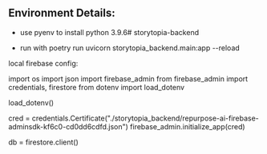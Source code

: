 ## Environment Details:

- use pyenv to install python 3.9.6# storytopia-backend

- run with poetry run uvicorn storytopia_backend.main:app --reload

local firebase config:

import os
import json
import firebase_admin
from firebase_admin import credentials, firestore
from dotenv import load_dotenv

load_dotenv()

cred = credentials.Certificate("./storytopia_backend/repurpose-ai-firebase-adminsdk-kf6c0-cd0dd6cdfd.json")
firebase_admin.initialize_app(cred)

db = firestore.client()
